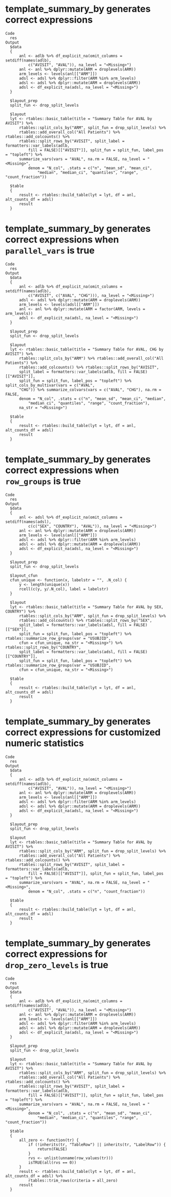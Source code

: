 # template_summary_by generates correct expressions

    Code
      res
    Output
      $data
      {
          anl <- adlb %>% df_explicit_na(omit_columns = setdiff(names(adlb), 
              c("AVISIT", "AVAL")), na_level = "<Missing>")
          anl <- anl %>% dplyr::mutate(ARM = droplevels(ARM))
          arm_levels <- levels(anl[["ARM"]])
          adsl <- adsl %>% dplyr::filter(ARM %in% arm_levels)
          adsl <- adsl %>% dplyr::mutate(ARM = droplevels(ARM))
          adsl <- df_explicit_na(adsl, na_level = "<Missing>")
      }
      
      $layout_prep
      split_fun <- drop_split_levels
      
      $layout
      lyt <- rtables::basic_table(title = "Summary Table for AVAL by AVISIT") %>% 
          rtables::split_cols_by("ARM", split_fun = drop_split_levels) %>% 
          rtables::add_overall_col("All Patients") %>% rtables::add_colcounts() %>% 
          rtables::split_rows_by("AVISIT", split_label = formatters::var_labels(adlb, 
              fill = FALSE)[["AVISIT"]], split_fun = split_fun, label_pos = "topleft") %>% 
          summarize_vars(vars = "AVAL", na.rm = FALSE, na_level = "<Missing>", 
              denom = "N_col", .stats = c("n", "mean_sd", "mean_ci", 
                  "median", "median_ci", "quantiles", "range", "count_fraction"))
      
      $table
      {
          result <- rtables::build_table(lyt = lyt, df = anl, alt_counts_df = adsl)
          result
      }
      

# template_summary_by generates correct expressions when `parallel_vars` is true

    Code
      res
    Output
      $data
      {
          anl <- adlb %>% df_explicit_na(omit_columns = setdiff(names(adlb), 
              c("AVISIT", c("AVAL", "CHG"))), na_level = "<Missing>")
          adsl <- adsl %>% dplyr::mutate(ARM = droplevels(ARM))
          arm_levels <- levels(adsl[["ARM"]])
          anl <- anl %>% dplyr::mutate(ARM = factor(ARM, levels = arm_levels))
          adsl <- df_explicit_na(adsl, na_level = "<Missing>")
      }
      
      $layout_prep
      split_fun <- drop_split_levels
      
      $layout
      lyt <- rtables::basic_table(title = "Summary Table for AVAL, CHG by AVISIT") %>% 
          rtables::split_cols_by("ARM") %>% rtables::add_overall_col("All Patients") %>% 
          rtables::add_colcounts() %>% rtables::split_rows_by("AVISIT", 
          split_label = formatters::var_labels(adlb, fill = FALSE)[["AVISIT"]], 
          split_fun = split_fun, label_pos = "topleft") %>% split_cols_by_multivar(vars = c("AVAL", 
          "CHG")) %>% summarize_colvars(vars = c("AVAL", "CHG"), na.rm = FALSE, 
          denom = "N_col", .stats = c("n", "mean_sd", "mean_ci", "median", 
              "median_ci", "quantiles", "range", "count_fraction"), 
          na_str = "<Missing>")
      
      $table
      {
          result <- rtables::build_table(lyt = lyt, df = anl, alt_counts_df = adsl)
          result
      }
      

# template_summary_by generates correct expressions when `row_groups` is true

    Code
      res
    Output
      $data
      {
          anl <- adsl %>% df_explicit_na(omit_columns = setdiff(names(adsl), 
              c(c("SEX", "COUNTRY"), "AVAL")), na_level = "<Missing>")
          anl <- anl %>% dplyr::mutate(ARM = droplevels(ARM))
          arm_levels <- levels(anl[["ARM"]])
          adsl <- adsl %>% dplyr::filter(ARM %in% arm_levels)
          adsl <- adsl %>% dplyr::mutate(ARM = droplevels(ARM))
          adsl <- df_explicit_na(adsl, na_level = "<Missing>")
      }
      
      $layout_prep
      split_fun <- drop_split_levels
      
      $layout_cfun
      cfun_unique <- function(x, labelstr = "", .N_col) {
          y <- length(unique(x))
          rcell(c(y, y/.N_col), label = labelstr)
      }
      
      $layout
      lyt <- rtables::basic_table(title = "Summary Table for AVAL by SEX, COUNTRY") %>% 
          rtables::split_cols_by("ARM", split_fun = drop_split_levels) %>% 
          rtables::add_colcounts() %>% rtables::split_rows_by("SEX", 
          split_label = formatters::var_labels(adsl, fill = FALSE)[["SEX"]], 
          split_fun = split_fun, label_pos = "topleft") %>% rtables::summarize_row_groups(var = "USUBJID", 
          cfun = cfun_unique, na_str = "<Missing>") %>% rtables::split_rows_by("COUNTRY", 
          split_label = formatters::var_labels(adsl, fill = FALSE)[["COUNTRY"]], 
          split_fun = split_fun, label_pos = "topleft") %>% rtables::summarize_row_groups(var = "USUBJID", 
          cfun = cfun_unique, na_str = "<Missing>")
      
      $table
      {
          result <- rtables::build_table(lyt = lyt, df = anl, alt_counts_df = adsl)
          result
      }
      

# template_summary_by generates correct expressions for customized numeric statistics

    Code
      res
    Output
      $data
      {
          anl <- adlb %>% df_explicit_na(omit_columns = setdiff(names(adlb), 
              c("AVISIT", "AVAL")), na_level = "<Missing>")
          anl <- anl %>% dplyr::mutate(ARM = droplevels(ARM))
          arm_levels <- levels(anl[["ARM"]])
          adsl <- adsl %>% dplyr::filter(ARM %in% arm_levels)
          adsl <- adsl %>% dplyr::mutate(ARM = droplevels(ARM))
          adsl <- df_explicit_na(adsl, na_level = "<Missing>")
      }
      
      $layout_prep
      split_fun <- drop_split_levels
      
      $layout
      lyt <- rtables::basic_table(title = "Summary Table for AVAL by AVISIT") %>% 
          rtables::split_cols_by("ARM", split_fun = drop_split_levels) %>% 
          rtables::add_overall_col("All Patients") %>% rtables::add_colcounts() %>% 
          rtables::split_rows_by("AVISIT", split_label = formatters::var_labels(adlb, 
              fill = FALSE)[["AVISIT"]], split_fun = split_fun, label_pos = "topleft") %>% 
          summarize_vars(vars = "AVAL", na.rm = FALSE, na_level = "<Missing>", 
              denom = "N_col", .stats = c("n", "count_fraction"))
      
      $table
      {
          result <- rtables::build_table(lyt = lyt, df = anl, alt_counts_df = adsl)
          result
      }
      

# template_summary_by generates correct expressions for `drop_zero_levels` is true

    Code
      res
    Output
      $data
      {
          anl <- adlb %>% df_explicit_na(omit_columns = setdiff(names(adlb), 
              c("AVISIT", "AVAL")), na_level = "<Missing>")
          anl <- anl %>% dplyr::mutate(ARM = droplevels(ARM))
          arm_levels <- levels(anl[["ARM"]])
          adsl <- adsl %>% dplyr::filter(ARM %in% arm_levels)
          adsl <- adsl %>% dplyr::mutate(ARM = droplevels(ARM))
          adsl <- df_explicit_na(adsl, na_level = "<Missing>")
      }
      
      $layout_prep
      split_fun <- drop_split_levels
      
      $layout
      lyt <- rtables::basic_table(title = "Summary Table for AVAL by AVISIT") %>% 
          rtables::split_cols_by("ARM", split_fun = drop_split_levels) %>% 
          rtables::add_overall_col("All Patients") %>% rtables::add_colcounts() %>% 
          rtables::split_rows_by("AVISIT", split_label = formatters::var_labels(adlb, 
              fill = FALSE)[["AVISIT"]], split_fun = split_fun, label_pos = "topleft") %>% 
          summarize_vars(vars = "AVAL", na.rm = FALSE, na_level = "<Missing>", 
              denom = "N_col", .stats = c("n", "mean_sd", "mean_ci", 
                  "median", "median_ci", "quantiles", "range", "count_fraction"))
      
      $table
      {
          all_zero <- function(tr) {
              if (!inherits(tr, "TableRow") || inherits(tr, "LabelRow")) {
                  return(FALSE)
              }
              rvs <- unlist(unname(row_values(tr)))
              isTRUE(all(rvs == 0))
          }
          result <- rtables::build_table(lyt = lyt, df = anl, alt_counts_df = adsl) %>% 
              rtables::trim_rows(criteria = all_zero)
          result
      }
      

